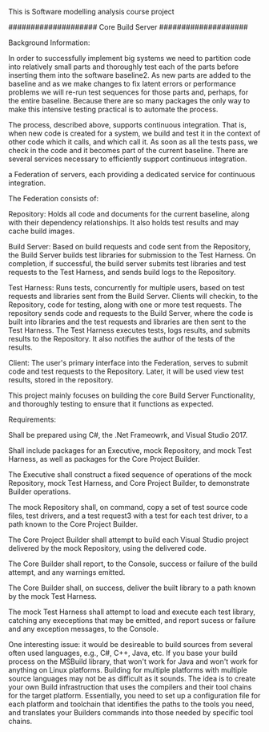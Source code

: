 This is Software modelling analysis course project 


####################     Core Build Server   ####################

Background Information:

In order to successfully implement big systems we need to partition code into relatively small parts and thoroughly test each of the parts before inserting them into the software baseline2. As new parts are added to the baseline and as we make changes to fix latent errors or performance problems we will re-run test sequences for those parts and, perhaps, for the entire baseline. Because there are so many packages the only way to make this intensive testing practical is to automate the process.


The process, described above, supports continuous integration. That is, when new code is created for a system, we build and test it in the context of other code which it calls, and which call it. As soon as all the tests pass, we check in the code and it becomes part of the current baseline. There are several services necessary to efficiently support continuous integration.


a Federation of servers, each providing a dedicated service for continuous integration.

The Federation consists of:


Repository:
Holds all code and documents for the current baseline, along with their dependency relationships. It also holds test results and may cache build images.


Build Server:
Based on build requests and code sent from the Repository, the Build Server builds test libraries for submission to the Test Harness. On completion, if successful, the build server submits test libraries and test requests to the Test Harness, and sends build logs to the Repository.



Test Harness:
Runs tests, concurrently for multiple users, based on test requests and libraries sent from the Build Server. Clients will checkin, to the Repository, code for testing, along with one or more test requests. The repository sends code and requests to the Build Server, where the code is built into libraries and the test requests and libraries are then sent to the Test Harness. The Test Harness executes tests, logs results, and submits results to the Repository. It also notifies the author of the tests of the results.



Client:
The user's primary interface into the Federation, serves to submit code and test requests to the Repository. Later, it will be used view test results, stored in the repository.





This project mainly focuses on building the core Build Server Functionality, and thoroughly testing to ensure that it functions as expected.



Requirements:



Shall be prepared using C#, the .Net Frameowrk, and Visual Studio 2017.

Shall include packages for an Executive, mock Repository, and mock Test Harness, as well as packages for the Core Project Builder.


The Executive shall construct a fixed sequence of operations of the mock Repository, mock Test Harness, and Core Project Builder, to demonstrate Builder operations.

The mock Repository shall, on command, copy a set of test source code files, test drivers, and a test request3 with a test for each test driver, to a path known to the Core Project Builder.


The Core Project Builder shall attempt to build each Visual Studio project delivered by the mock Repository, using the delivered code.



The Core Builder shall report, to the Console, success or failure of the build attempt, and any warnings emitted.



The Core Builder shall, on success, deliver the built library to a path known by the mock Test Harness.



The mock Test Harness shall attempt to load and execute each test library, catching any execeptions that may be emitted, and report sucess or failure and any exception messages, to the Console.



One interesting issue: it would be desireable to build sources from several often used languages, e.g., C#, C++, Java, etc. If you base your build process on the MSBuild library, that won't work for Java and won't work for anything on Linux platforms. Building for multiple platforms with multiple source languages may not be as difficult as it sounds. The idea is to create your own Build infrastruction that uses the compilers and their tool chains for the target platform. Essentially, you need to set up a configuration file for each platform and toolchain that identifies the paths to the tools you need, and translates your Builders commands into those needed by specific tool chains.